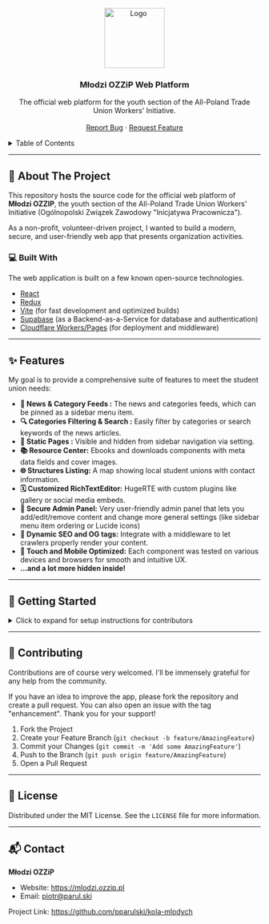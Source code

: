 <br />
<div align="center">
  <a href="https://mlodzi.ozzip.pl">
    <img src="https://mlodzi.ozzip.pl/images/logo-mlodzi.svg" alt="Logo" width="120" height="120">
  </a>

  <h3 align="center">Młodzi OZZiP Web Platform</h3>

  <p align="center">
    The official web platform for the youth section of the All-Poland Trade Union Workers' Initiative.
    <br />
    <br />
    <a href="https://github.com/your_username/your_repository/issues">Report Bug</a>
    ·
    <a href="https://github.com/your_username/your_repository/issues">Request Feature</a>
  </p>
</div>

<!-- TABLE OF CONTENTS -->
<details>
  <summary>Table of Contents</summary>
  <ol>
    <li>
      <a href="#-about-the-project">About The Project</a>
      <ul>
        <li><a href="#-built-with">Built With</a></li>
      </ul>
    </li>
    <li><a href="#-features">Features</a></li>
    <li><a href="#-getting-started">Getting Started</a></li>
    <li><a href="#-contributing">Contributing</a></li>
    <li><a href="#-license">License</a></li>
    <li><a href="#-contact">Contact</a></li>
  </ol>
</details>

---

## 📜 About The Project

This repository hosts the source code for the official web platform of **Młodzi OZZIP**, the youth section of the  All-Poland Trade Union Workers' Initiative (Ogólnopolski Związek Zawodowy "Inicjatywa Pracownicza").

As a non-profit, volunteer-driven project, I wanted to build a modern, secure, and user-friendly web app that presents organization activities.

### 💻 Built With

The web application is built on a few known open-source technologies.

*   [React](https://reactjs.org/)
*   [Redux](https://redux.js.org/)
*   [Vite](https://vitejs.dev/) (for fast development and optimized builds)
*   [Supabase](https://supabase.com/) (as a Backend-as-a-Service for database and authentication)
*   [Cloudflare Workers/Pages](https://workers.cloudflare.com/) (for deployment and middleware)

---

## ✨ Features

My goal is to provide a comprehensive suite of features to meet the student union needs:

*   **📢 News & Category Feeds :** The news and categories feeds, which can be pinned as a sidebar menu item.
*   **🔍 Categories Filtering & Search :** Easily filter by categories or search keywords of the news articles.
*   **📄 Static Pages :** Visible and hidden from sidebar navigation via setting.
*   **📚 Resource Center:** Ebooks and downloads components with meta data fields and cover images.
*   **🌐 Structures Listing:** A map showing local student unions with contact information.
*   **🗓️ Customized RichTextEditor:** HugeRTE with custom plugins like gallery or social media embeds.
*   **🔐 Secure Admin Panel:** Very user-friendly admin panel that lets you add/edit/remove content and change more general settings (like sidebar menu item ordering or Lucide icons)
*   **🔗 Dynamic SEO and OG tags:** Integrate with a middleware to let crawlers properly render your content.
*   **📱 Touch and Mobile Optimized:** Each component was tested on various devices and browsers for smooth and intuitive UX.
*   **...and a lot more hidden inside!**
---

## 🚀 Getting Started

<details>
  <summary>Click to expand for setup instructions for contributors</summary>

We welcome contributors who share our vision! To get a local copy up and running, please follow these simple steps.

### Prerequisites

Make sure you have Node.js and npm installed on your system.
* npm
  ```sh
  npm install npm@latest -g
  ```

### Installation

1. Clone the repo
   ```sh
   git clone https://github.com/your_username/your_repository.git
   ```
2. Install NPM packages
   ```sh
   npm install
   ```
3. Run the development server
   ```sh
   npm run start
   ```
</details>

---

## 🤝 Contributing

Contributions are of course very welcomed. I'll be immensely grateful for any help from the community.

If you have an idea to improve the app, please fork the repository and create a pull request. You can also open an issue with the tag "enhancement". Thank you for your support!

1.  Fork the Project
2.  Create your Feature Branch (`git checkout -b feature/AmazingFeature`)
3.  Commit your Changes (`git commit -m 'Add some AmazingFeature'`)
4.  Push to the Branch (`git push origin feature/AmazingFeature`)
5.  Open a Pull Request

---

## 📄 License

Distributed under the MIT License. See the `LICENSE` file for more information.

---

## 📬 Contact

**Młodzi OZZiP**
*   Website: https://mlodzi.ozzip.pl
*   Email: piotr@parul.ski

Project Link: https://github.com/pparulski/kola-mlodych